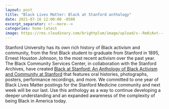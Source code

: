 ```yaml
---
layout: post
title: "Black Lives Matter: Black at Stanford anthology"
date: 2021-07-16 12:00:00 -0500
excerpt_separator: <!--more-->
categories: home-latest
image: https://res.cloudinary.com/brightplum/image/upload/s--ReKcAvt---/c_crop,g_face:center,h_225,w_384/v1641304808/blm-stanford-archive/posts/Ernest-Johnson.png
---
```


Stanford University has its own rich history of Black activism and community, from the first Black student to graduate from Stanford in 1895, Ernest Houston <!--more--> Johnson, to the most recent activism over the past year. The Black Community Services Center, in collaboration with the Stanford Archives, have created [Black at Stanford: An Anthology of Black Activism and Community at Stanford][anthology] that features oral histories, photographs, posters, performance recordings, and more. We committed to one year of Black Lives Matter postings for the Stanford Medicine community and next week will be our last. Use this anthology as a way to continue developing a deeper understanding and an expanded awareness of the complexity of being Black in America today.

[anthology]: https://r20.rs6.net/tn.jsp?f=001rKSQc4ZH_tRiZeVcXS8lR0V0CAG16jST8nNkW3LYH5E5ZH1RrS-6-xZ35vvj6ideuFdVU7IRDWBCUjBgdf76UJuCzmI1aoJAGr1AepjXhjL3Fvq_mnE6N7SU7Jj12xwhRPHzb6MyDgZoXLt9Z4GGYieexVkk71roIktDa2FP3Cc-HTCTUkEwOcHZl0OqtUiY&c=ctAzpt6uXWdYTepSx0Pe1ch67vg8v9x3f8XDRqCPDYV_3fwsXB-StA==&ch=v1PoK7TCfCgynOhPscFdOrfftwTcr4cnkAHFHh3JAUvV3XHQRwKoUA==
